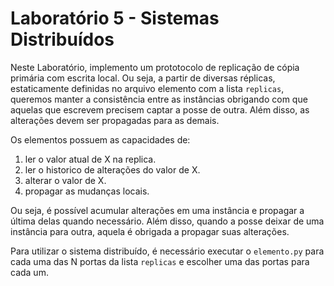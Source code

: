# Laboratório 5 - Sistemas Distribuídos

Neste Laboratório, implemento um prototocolo de replicação de cópia primária com escrita local. Ou seja, a partir de diversas réplicas, estaticamente definidas no arquivo elemento com a lista `replicas`, queremos manter a consistência entre as instâncias obrigando com que aquelas que escrevem precisem captar a posse de outra. Além disso, as alterações devem ser propagadas para as demais.

Os elementos possuem as capacidades de:
1. ler o valor atual de X na replica.
2. ler o historico de alterações do valor de X.
3. alterar o valor de X.
4. propagar as mudanças locais.

Ou seja, é possível acumular alterações em uma instância e propagar a última delas quando necessário. Além disso, quando a posse deixar de uma instância para outra, aquela é obrigada a propagar suas alterações.

Para utilizar o sistema distribuído, é necessário executar o `elemento.py` para cada uma das N portas da lista `replicas` e escolher uma das portas para cada um.